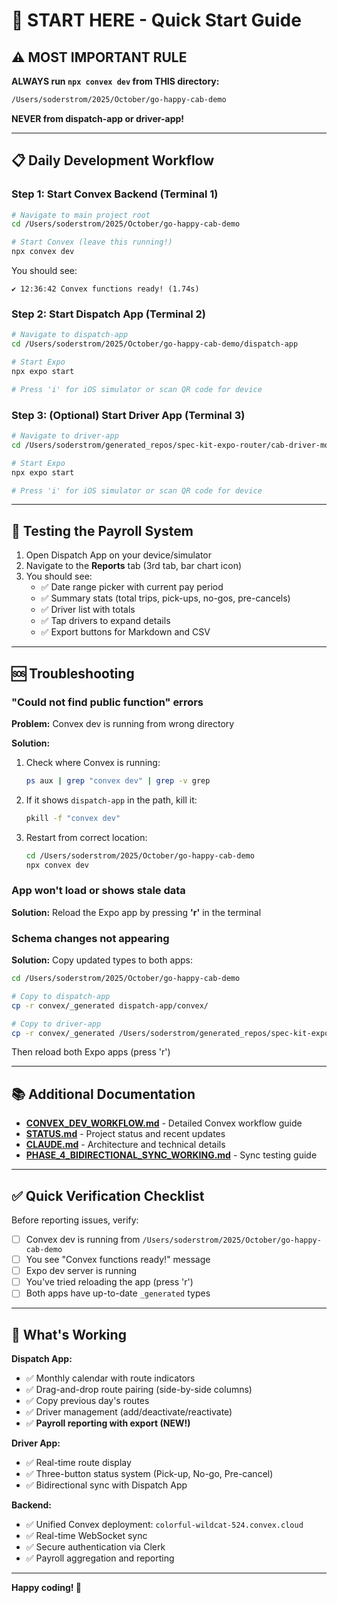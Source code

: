 # 🚀 START HERE - Quick Start Guide

## ⚠️ MOST IMPORTANT RULE

**ALWAYS run `npx convex dev` from THIS directory:**
```bash
/Users/soderstrom/2025/October/go-happy-cab-demo
```

**NEVER from dispatch-app or driver-app!**

---

## 📋 Daily Development Workflow

### Step 1: Start Convex Backend (Terminal 1)

```bash
# Navigate to main project root
cd /Users/soderstrom/2025/October/go-happy-cab-demo

# Start Convex (leave this running!)
npx convex dev
```

You should see:
```
✔ 12:36:42 Convex functions ready! (1.74s)
```

### Step 2: Start Dispatch App (Terminal 2)

```bash
# Navigate to dispatch-app
cd /Users/soderstrom/2025/October/go-happy-cab-demo/dispatch-app

# Start Expo
npx expo start

# Press 'i' for iOS simulator or scan QR code for device
```

### Step 3: (Optional) Start Driver App (Terminal 3)

```bash
# Navigate to driver-app
cd /Users/soderstrom/generated_repos/spec-kit-expo-router/cab-driver-mobile-dash

# Start Expo
npx expo start

# Press 'i' for iOS simulator or scan QR code for device
```

---

## 🎯 Testing the Payroll System

1. Open Dispatch App on your device/simulator
2. Navigate to the **Reports** tab (3rd tab, bar chart icon)
3. You should see:
   - ✅ Date range picker with current pay period
   - ✅ Summary stats (total trips, pick-ups, no-gos, pre-cancels)
   - ✅ Driver list with totals
   - ✅ Tap drivers to expand details
   - ✅ Export buttons for Markdown and CSV

---

## 🆘 Troubleshooting

### "Could not find public function" errors

**Problem:** Convex dev is running from wrong directory

**Solution:**
1. Check where Convex is running:
   ```bash
   ps aux | grep "convex dev" | grep -v grep
   ```

2. If it shows `dispatch-app` in the path, kill it:
   ```bash
   pkill -f "convex dev"
   ```

3. Restart from correct location:
   ```bash
   cd /Users/soderstrom/2025/October/go-happy-cab-demo
   npx convex dev
   ```

### App won't load or shows stale data

**Solution:** Reload the Expo app by pressing **'r'** in the terminal

### Schema changes not appearing

**Solution:** Copy updated types to both apps:
```bash
cd /Users/soderstrom/2025/October/go-happy-cab-demo

# Copy to dispatch-app
cp -r convex/_generated dispatch-app/convex/

# Copy to driver-app
cp -r convex/_generated /Users/soderstrom/generated_repos/spec-kit-expo-router/cab-driver-mobile-dash/convex/
```

Then reload both Expo apps (press 'r')

---

## 📚 Additional Documentation

- **[CONVEX_DEV_WORKFLOW.md](CONVEX_DEV_WORKFLOW.md)** - Detailed Convex workflow guide
- **[STATUS.md](STATUS.md)** - Project status and recent updates
- **[CLAUDE.md](CLAUDE.md)** - Architecture and technical details
- **[PHASE_4_BIDIRECTIONAL_SYNC_WORKING.md](PHASE_4_BIDIRECTIONAL_SYNC_WORKING.md)** - Sync testing guide

---

## ✅ Quick Verification Checklist

Before reporting issues, verify:
- [ ] Convex dev is running from `/Users/soderstrom/2025/October/go-happy-cab-demo`
- [ ] You see "Convex functions ready!" message
- [ ] Expo dev server is running
- [ ] You've tried reloading the app (press 'r')
- [ ] Both apps have up-to-date `_generated` types

---

## 🎉 What's Working

**Dispatch App:**
- ✅ Monthly calendar with route indicators
- ✅ Drag-and-drop route pairing (side-by-side columns)
- ✅ Copy previous day's routes
- ✅ Driver management (add/deactivate/reactivate)
- ✅ **Payroll reporting with export (NEW!)**

**Driver App:**
- ✅ Real-time route display
- ✅ Three-button status system (Pick-up, No-go, Pre-cancel)
- ✅ Bidirectional sync with Dispatch App

**Backend:**
- ✅ Unified Convex deployment: `colorful-wildcat-524.convex.cloud`
- ✅ Real-time WebSocket sync
- ✅ Secure authentication via Clerk
- ✅ Payroll aggregation and reporting

---

**Happy coding! 🌺**
